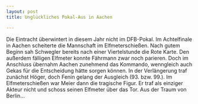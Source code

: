 ```yaml
---
layout: post
title: Unglückliches Pokal-Aus in Aachen

---
```


Die Eintracht überwintert in diesem Jahr nicht im DFB-Pokal. Im Achtelfinale in Aachen scheiterte die Mannschaft im Elfmeterschießen. Nach gutem Beginn sah Schwegler bereits nach einer Viertelstunde die Rote Karte. Den außerdem fälligen Elfmeter konnte Fährmann zwar noch parieren. Doch im Anschluss übernahm Aachen zunehmend das Kommando, wenngleich auch Gekas für die Entscheidung hätte sorgen können. In der Verlängerung traf zunächst Höger, doch Fenin gelang der Ausgleich (93. bzw. 99.). Im Elfmeterschießen war Meier dann die tragische Figur. Er traf als einziger Akteur nicht und schoss seinen Elfmeter über das Tor. Aus der Traum von Berlin...


